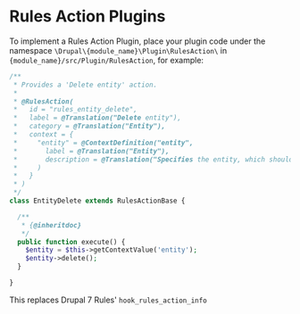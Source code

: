 # Rules Action Plugins

To implement a Rules Action Plugin, place your plugin code under the namespace ```\Drupal\{module_name}\Plugin\RulesAction\``` in ```{module_name}/src/Plugin/RulesAction```, for example:

```php
/**
 * Provides a 'Delete entity' action.
 *
 * @RulesAction(
 *   id = "rules_entity_delete",
 *   label = @Translation("Delete entity"),
 *   category = @Translation("Entity"),
 *   context = {
 *     "entity" = @ContextDefinition("entity",
 *       label = @Translation("Entity"),
 *       description = @Translation("Specifies the entity, which should be deleted permanently.")
 *     )
 *   }
 * )
 */
class EntityDelete extends RulesActionBase {

  /**
   * {@inheritdoc}
   */
  public function execute() {
    $entity = $this->getContextValue('entity');
    $entity->delete();
  }

}
```
This replaces Drupal 7 Rules' ```hook_rules_action_info```
